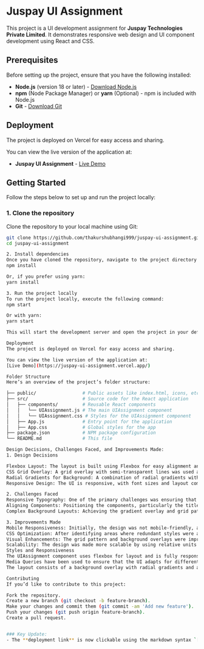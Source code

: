 # Juspay UI Assignment

This project is a UI development assignment for **Juspay Technologies Private Limited**. It demonstrates responsive web design and UI component development using React and CSS.

## Prerequisites

Before setting up the project, ensure that you have the following installed:

- **Node.js** (version 18 or later) - [Download Node.js](https://nodejs.org/)
- **npm** (Node Package Manager) or **yarn** (Optional) - npm is included with Node.js
- **Git** - [Download Git](https://git-scm.com/)

## Deployment
The project is deployed on Vercel for easy access and sharing.

You can view the live version of the application at:
- **Juspay UI Assignment** - [Live Demo](https://juspay-ui-assignment.vercel.app/)

## Getting Started

Follow the steps below to set up and run the project locally:

### 1. Clone the repository

Clone the repository to your local machine using Git:

```bash
git clone https://github.com/thakurshubhangi999/juspay-ui-assignment.git
cd juspay-ui-assignment

2. Install dependencies
Once you have cloned the repository, navigate to the project directory and install the required dependencies:
npm install

Or, if you prefer using yarn:
yarn install

3. Run the project locally
To run the project locally, execute the following command:
npm start

Or with yarn:
yarn start

This will start the development server and open the project in your default web browser at http://localhost:3000.

Deployment
The project is deployed on Vercel for easy access and sharing.

You can view the live version of the application at:
[Live Demo](https://juspay-ui-assignment.vercel.app/)

Folder Structure
Here’s an overview of the project’s folder structure:

├── public/                 # Public assets like index.html, icons, etc.
├── src/                    # Source code for the React application
│   ├── components/         # Reusable React components
│   │   └── UIAssignment.js # The main UIAssignment component
│   │   └── UIAssignment.css # Styles for the UIAssignment component
│   ├── App.js              # Entry point for the application
│   ├── App.css             # Global styles for the app
├── package.json            # NPM package configuration
└── README.md               # This file

Design Decisions, Challenges Faced, and Improvements Made:
1. Design Decisions

Flexbox Layout: The layout is built using Flexbox for easy alignment and responsiveness. Flexbox allows for a more flexible and efficient layout system, especially when working with dynamic content and varying screen sizes.
CSS Grid Overlay: A grid overlay with semi-transparent lines was used as a design element to create a sense of structure. This grid serves a visual purpose and is hidden at lower screen sizes for better readability.
Radial Gradients for Background: A combination of radial gradients with different opacity values was used to create a visually appealing and modern background effect. This design decision aimed to give a vibrant, yet subtle, look to the interface.
Responsive Design: The UI is responsive, with font sizes and layout components adjusting according to screen size. Media queries are used to ensure that the text and layout elements are appropriately sized on different devices, from large screens to mobile devices.

2. Challenges Faced
Responsive Typography: One of the primary challenges was ensuring that the text remained readable across various devices. Initially, the font sizes were too large for smaller screens, making the content look squished or overflowing. This was addressed by using media queries to scale font sizes and adjust padding based on the screen width.
Aligning Components: Positioning the components, particularly the title and subtitle, while ensuring their alignment across different screen sizes was tricky. Flexbox helped to solve this problem by making the layout more adaptive without the need for absolute positioning in most cases.
Complex Background Layouts: Achieving the gradient overlay and grid pattern was tricky initially, as it needed to maintain a balance between the visual design and the performance. Ensuring that the gradients were rendered correctly on all screen sizes without negatively affecting performance was a challenge.

3. Improvements Made
Mobile Responsiveness: Initially, the design was not mobile-friendly, and the layout broke on smaller screens. Media queries were introduced to adjust text sizes and container sizes for devices with screen widths of 1024px, 768px, and 480px.
CSS Optimization: After identifying areas where redundant styles were applied, some CSS properties were refactored to be more efficient. For example, background gradients were applied using shorthand notation to reduce redundancy.
Visual Enhancements: The grid pattern and background overlays were improved for better visual appeal while maintaining a minimalist approach. The opacity of the grid and gradient elements was adjusted to ensure that they did not overpower the main content.
Scalability: The design was made more scalable by using relative units like vw, vh, and % for widths and margins, which makes the design adapt more effectively to different screen sizes.
Styles and Responsiveness
The UIAssignment component uses flexbox for layout and is fully responsive.
Media Queries have been used to ensure that the UI adapts for different screen sizes, from desktops to mobile devices.
The layout consists of a background overlay with radial gradients and a grid pattern for added visual appeal.

Contributing
If you’d like to contribute to this project:

Fork the repository.
Create a new branch (git checkout -b feature-branch).
Make your changes and commit them (git commit -am 'Add new feature').
Push your changes (git push origin feature-branch).
Create a pull request.


### Key Update:
- The **deployment link** is now clickable using the markdown syntax `[**Juspay UI Assignment - Live Demo**](https://juspay-ui-assignment.vercel.app/)`.


